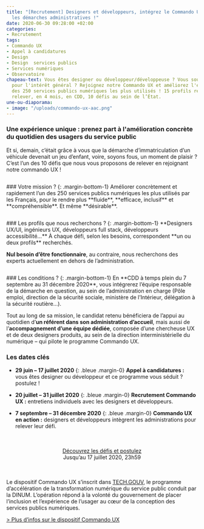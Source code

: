 ```yaml
---
title: "[Recrutement] Designers et développeurs, intégrez le Commando UX pour améliorer
  les démarches administratives !"
date: 2020-06-30 09:28:00 +02:00
categories:
- Recrutement
tags:
- Commando UX
- Appel à candidatures
- Design
- Design  services publics
- Services numériques
- Observatoire
chapeau-text: Vous êtes designer ou développeur/développeuse ? Vous souhaitez œuvrer
  pour l'intérêt général ? Rejoignez notre Commando UX et améliorez l'expérience d'un
  des 250 services publics numériques les plus utilisés ! 15 profils recherchés pour
  relever, en 4 mois, en CDD, 10 défis au sein de l’État.
une-ou-diaporama:
- image: "/uploads/commando-ux-aac.png"
---
```


### Une expérience unique : prenez part à l'amélioration concrète du quotidien des usagers du service public

Et si, demain, c’était grâce à vous que la démarche d’immatriculation d’un véhicule devenait un jeu d’enfant, voire, soyons fous, un moment de plaisir ? C’est l’un des 10 défis que nous vous proposons de relever en rejoignant notre commando UX !

<figure class='image-left' style='width: 6%;'><img src="/uploads/picto-cible.png" alt=""/></figure>### Votre mission ?
{: .margin-bottom-1} 
Améliorer concrètement et rapidement l’un des 250 services publics numériques les plus utilisés par les Français, pour le rendre plus **fluide**, **efficace, inclusif** et **compréhensible**. Et même **désirable**.
<br>

<figure class='image-left' style='width: 6%;'><img src="/uploads/picto-recerche-profils.png" alt=""/></figure>### Les profils que nous recherchons ?
{: .margin-bottom-1}
**Designers UX/UI, ingénieurs UX, développeurs full stack, développeurs accessibilité...** À chaque défi, selon les besoins, correspondent **un ou deux profils** recherchés.

**Nul besoin d’être fonctionnaire**, au contraire, nous recherchons des experts actuellement en dehors de l’administration.
<br>

<figure class='image-left' style='width: 6%;'><img src="/uploads/picto-attache-case.png" alt=""/></figure>### Les conditions ?
{: .margin-bottom-1}
En **CDD à temps plein du 7 septembre au 31 décembre 2020**, vous intégrerez l’équipe responsable de la démarche en question, au sein de l’administration en charge (Pôle emploi, direction de la sécurité sociale, ministère de l’Intérieur, délégation à la sécurité routière…).

Tout au long de sa mission, le candidat retenu bénéficiera de l’appui au quotidien d’**un référent dans son administration d’accueil**, mais aussi de l’**accompagnement d’une équipe dédiée**, composée d’une chercheuse UX et de deux designers produits, au sein de la direction interministérielle du numérique – qui pilote le programme Commando UX.
<br>

### Les dates clés

* **29 juin – 17 juillet 2020**
{: .bleue .margin-0}
**Appel à candidatures :** vous êtes designer ou développeur et ce programme vous séduit ? postulez !

* **20 juillet – 31 juillet 2020**
{: .bleue .margin-0}
**Recrutement Commando UX :** entretiens individuels avec les designers et développeurs.

* **7 septembre – 31 décembre 2020**
{: .bleue .margin-0}
**Commando UX en action :** designers et développeurs intègrent les administrations pour relever leur défi.
<br>
<br>

<div align="center">
<a href="https://design.numerique.gouv.fr/commando-ux/" class="button">Découvrez les défis et postulez</a>
<br>Jusqu’au 17 juillet 2020, 23h59
</div>
<br>
<br>

Le dispositif Commando UX s’inscrit dans [TECH.GOUV](https://www.numerique.gouv.fr/publications/tech-gouv-strategie-et-feuille-de-route-2019-2021/), le programme d’accélération de la transformation numérique du service public conduit par la DINUM. L’opération répond à la volonté du gouvernement de placer l’inclusion et l’expérience de l’usager au cœur de la conception des services publics numériques.

[> Plus d’infos sur le dispositif Commando UX](https://numerique.gouv.fr/actualites/proposez-vos-defis-commando-ux/)
